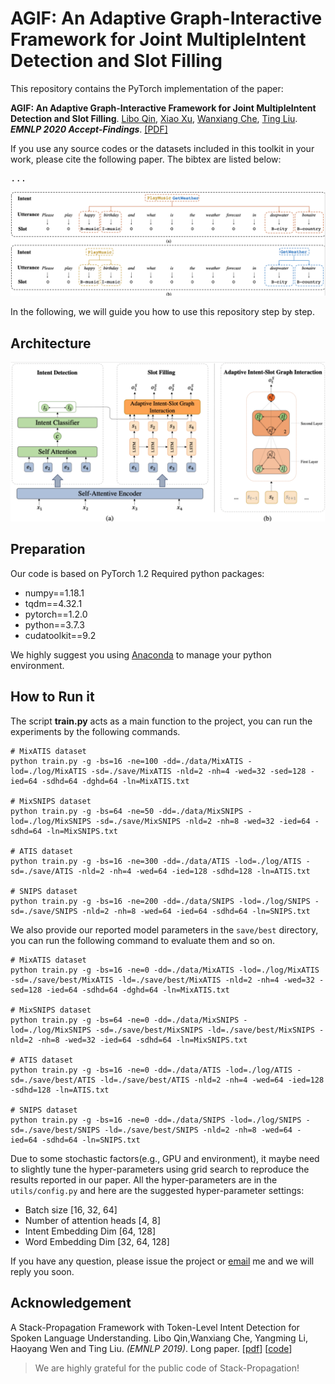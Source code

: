# AGIF: An Adaptive Graph-Interactive Framework for Joint MultipleIntent Detection and Slot Filling

This repository contains the PyTorch implementation of the paper: 

**AGIF: An Adaptive Graph-Interactive Framework for Joint MultipleIntent Detection and Slot Filling**. [Libo Qin](http://ir.hit.edu.cn/~lbqin/), [Xiao Xu](https://looperxx.github.io/), [Wanxiang Che](http://ir.hit.edu.cn/~car/chinese.htm), [Ting Liu](http://ir.hit.edu.cn/~liuting/). ***EMNLP 2020 Accept-Findings***. [[PDF]](https://www.aclweb.org/anthology/)

If you use any source codes or the datasets included in this toolkit in your work, please cite the following paper. The bibtex are listed below:

<pre>
...
</pre>
![example](img/example.png)

In the following, we will guide you how to use this repository step by step.

## Architecture
![framework](img/framework.png)

## Preparation

Our code is based on PyTorch 1.2 Required python packages:

-   numpy==1.18.1
-   tqdm==4.32.1
-   pytorch==1.2.0
-   python==3.7.3
-   cudatoolkit==9.2

We highly suggest you using [Anaconda](https://www.anaconda.com/) to manage your python environment.

## How to Run it

The script **train.py** acts as a main function to the project, you can run the experiments by the following commands.

```Shell
# MixATIS dataset
python train.py -g -bs=16 -ne=100 -dd=./data/MixATIS -lod=./log/MixATIS -sd=./save/MixATIS -nld=2 -nh=4 -wed=32 -sed=128 -ied=64 -sdhd=64 -dghd=64 -ln=MixATIS.txt

# MixSNIPS dataset
python train.py -g -bs=64 -ne=50 -dd=./data/MixSNIPS -lod=./log/MixSNIPS -sd=./save/MixSNIPS -nld=2 -nh=8 -wed=32 -ied=64 -sdhd=64 -ln=MixSNIPS.txt

# ATIS dataset
python train.py -g -bs=16 -ne=300 -dd=./data/ATIS -lod=./log/ATIS -sd=./save/ATIS -nld=2 -nh=4 -wed=64 -ied=128 -sdhd=128 -ln=ATIS.txt

# SNIPS dataset
python train.py -g -bs=16 -ne=200 -dd=./data/SNIPS -lod=./log/SNIPS -sd=./save/SNIPS -nld=2 -nh=8 -wed=64 -ied=64 -sdhd=64 -ln=SNIPS.txt 
```

We also provide our reported model parameters in the `save/best` directory, you can run the following command to evaluate them and so on.

```SHELL
# MixATIS dataset
python train.py -g -bs=16 -ne=0 -dd=./data/MixATIS -lod=./log/MixATIS -sd=./save/best/MixATIS -ld=./save/best/MixATIS -nld=2 -nh=4 -wed=32 -sed=128 -ied=64 -sdhd=64 -dghd=64 -ln=MixATIS.txt

# MixSNIPS dataset
python train.py -g -bs=64 -ne=0 -dd=./data/MixSNIPS -lod=./log/MixSNIPS -sd=./save/best/MixSNIPS -ld=./save/best/MixSNIPS -nld=2 -nh=8 -wed=32 -ied=64 -sdhd=64 -ln=MixSNIPS.txt

# ATIS dataset
python train.py -g -bs=16 -ne=0 -dd=./data/ATIS -lod=./log/ATIS -sd=./save/best/ATIS -ld=./save/best/ATIS -nld=2 -nh=4 -wed=64 -ied=128 -sdhd=128 -ln=ATIS.txt

# SNIPS dataset
python train.py -g -bs=16 -ne=0 -dd=./data/SNIPS -lod=./log/SNIPS -sd=./save/best/SNIPS -ld=./save/best/SNIPS -nld=2 -nh=8 -wed=64 -ied=64 -sdhd=64 -ln=SNIPS.txt 
```

Due to some stochastic factors(e.g., GPU and environment), it maybe need to slightly tune the hyper-parameters using grid search to reproduce the results reported in our paper. All the hyper-parameters are in the `utils/config.py` and here are the suggested hyper-parameter settings:

-   Batch size [16, 32, 64]
-   Number of attention heads [4, 8]
-   Intent Embedding Dim [64, 128]
-   Word Embedding Dim [32, 64, 128]

If you have any question, please issue the project or [email](mailto:xxu@ir.hit.edu.cn) me and we will reply you soon.

## Acknowledgement

A Stack-Propagation Framework with Token-Level Intent Detection for Spoken Language Understanding. Libo Qin,Wanxiang Che, Yangming Li, Haoyang Wen and Ting Liu. *(EMNLP 2019)*. Long paper. [[pdf](https://www.aclweb.org/anthology/D19-1214/)] [[code](https://github.com/LeePleased/StackPropagation-SLU)]

>   We are highly grateful for the public code of Stack-Propagation!